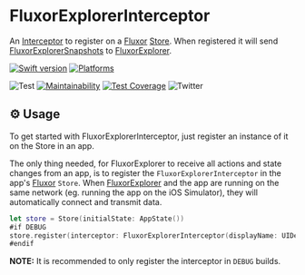 # FluxorExplorerInterceptor

An [Interceptor](https://github.com/FluxorOrg/Fluxor/blob/master/Sources/Fluxor/Interceptor.swift)  to register on a [Fluxor](https://github.com/FluxorOrg/Fluxor) [Store](https://github.com/FluxorOrg/Fluxor/blob/master/Sources/Fluxor/Store.swift). When registered it will send [FluxorExplorerSnapshots](https://github.com/FluxorOrg/FluxorExplorerSnapshot) to [FluxorExplorer](https://github.com/FluxorOrg/FluxorExplorer).

[![Swift version](https://img.shields.io/endpoint?url=https%3A%2F%2Fswiftpackageindex.com%2Fapi%2Fpackages%2FFluxorOrg%2FFluxorExplorerInterceptor%2Fbadge%3Ftype%3Dswift-versions)](https://swiftpackageindex.com/FluxorOrg/FluxorExplorerInterceptor)
[![Platforms](https://img.shields.io/endpoint?url=https%3A%2F%2Fswiftpackageindex.com%2Fapi%2Fpackages%2FFluxorOrg%2FFluxorExplorerSnapshot%2Fbadge%3Ftype%3Dplatforms)](https://swiftpackageindex.com/FluxorOrg/FluxorExplorerSnapshot)

![Test](https://github.com/FluxorOrg/FluxorExplorerInterceptor/workflows/CI/badge.svg)
[![Maintainability](https://api.codeclimate.com/v1/badges/fe7eab769644c665f08a/maintainability)](https://codeclimate.com/github/FluxorOrg/FluxorExplorerInterceptor/maintainability)
[![Test Coverage](https://api.codeclimate.com/v1/badges/fe7eab769644c665f08a/test_coverage)](https://codeclimate.com/github/FluxorOrg/FluxorExplorerInterceptor/test_coverage)
![Twitter](https://img.shields.io/badge/twitter-@mortengregersen-blue.svg?style=flat)

## ⚙️ Usage
To get started with FluxorExplorerInterceptor, just register an instance of it on the  Store in an app.

The only thing needed, for FluxorExplorer to receive all actions and state changes from an app, is to register the `FluxorExplorerInterceptor` in the app's [Fluxor](https://github.com/FluxorOrg/Fluxor) `Store`. When [FluxorExplorer](https://github.com/FluxorOrg/FluxorExplorer) and the app are running on the same network (eg. running the app on the iOS Simulator), they will automatically connect and transmit data.

```swift
let store = Store(initialState: AppState())
#if DEBUG
store.register(interceptor: FluxorExplorerInterceptor(displayName: UIDevice.current.name))
#endif
```

**NOTE:** It is recommended to only register the interceptor in `DEBUG` builds.
